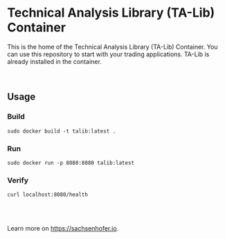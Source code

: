 # Technical Analysis Library (TA-Lib) Container

This is the home of the Technical Analysis Library (TA-Lib) Container. You can use this repository to start with your trading applications. TA-Lib is already installed in the container.

<br>

## Usage

### Build

```
sudo docker build -t talib:latest .
```

### Run

```
sudo docker run -p 8080:8080 talib:latest
```


### Verify

```
curl localhost:8080/health
```

<br>
<br>

Learn more on https://sachsenhofer.io.
